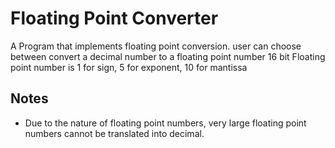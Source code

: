 # Floating Point Converter

A Program that implements floating point conversion. user can choose between convert a decimal number to a floating point number 16 bit Floating point number is 1 for sign, 5 for exponent, 10 for mantissa

## Notes
* Due to the nature of floating point numbers, very large floating point numbers cannot be translated into decimal.
